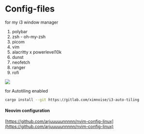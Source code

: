 # Config-files
for my i3 window manager
1. polybar
2. zsh - oh-my-zsh
3. picom
4. vim
5. alacritty x powerlevel10k
6. dunst
7. neofetch
8. ranger
9. rofi

![](image.png)


for Autotiling enabled
```bash
cargo install --git https://gitlab.com/ximnoise/i3-auto-tiling
```

#### Neovim configuration
[https://github.com/arjuuuuunnnnn/nvim-config-linux](https://github.com/arjuuuuunnnnn/nvim-config-linux)
